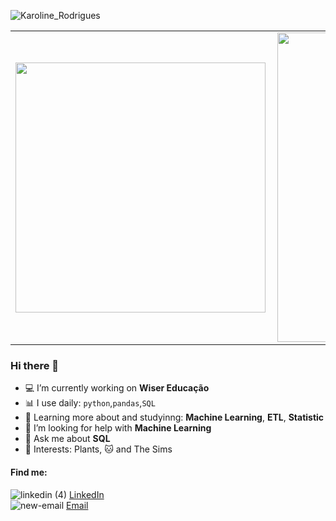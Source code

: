![Karoline_Rodrigues](https://user-images.githubusercontent.com/54186689/96526636-9453ba00-1254-11eb-87c1-d706822e3bfa.png)

<center>
<table>
    <tr>
        <td><img width="400px" align="left" src="https://github-readme-stats.vercel.app/api/top-langs/?username=KarolRodriguespy&hide=html&layout=compact&theme=vue" /></td>
        <td><img width="495px" align="left" src="https://github-readme-stats.vercel.app/api?username=KarolRodriguespy&theme=vue"/></td>
    </tr>   
</table>
</center>  


### Hi there 👋

- :computer: I’m currently working on **Wiser Educação**
- :bar_chart: I use daily: `python`,`pandas`,`SQL`
- 🌱 Learning more about and studyinng: **Machine Learning**, **ETL**, **Statistic**
- 🤔 I’m looking for help with **Machine Learning**
- 💬 Ask me about **SQL**
- :cactus: Interests: Plants, :cat: and The Sims

#### Find me:

![linkedin (4)](https://user-images.githubusercontent.com/54186689/96528577-7dfc2d00-1259-11eb-9e4d-526cc4165895.png) [LinkedIn](https://www.linkedin.com/in/karoline-rodrigues-6883089b)  
![new-email](https://user-images.githubusercontent.com/54186689/96528932-40e46a80-125a-11eb-93db-082078724b36.png) [Email](mailto:kr.araujo.12@gmail.com)  


